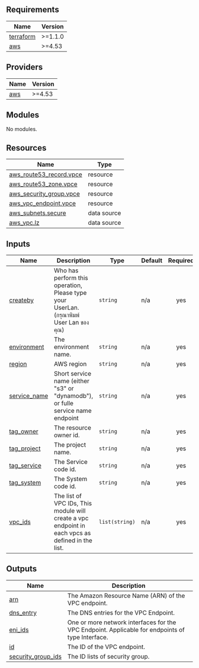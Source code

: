 <!-- BEGIN_TF_DOCS -->
## Requirements

| Name | Version |
|------|---------|
| <a name="requirement_terraform"></a> [terraform](#requirement\_terraform) | >=1.1.0 |
| <a name="requirement_aws"></a> [aws](#requirement\_aws) | >=4.53 |

## Providers

| Name | Version |
|------|---------|
| <a name="provider_aws"></a> [aws](#provider\_aws) | >=4.53 |

## Modules

No modules.

## Resources

| Name | Type |
|------|------|
| [aws_route53_record.vpce](https://registry.terraform.io/providers/hashicorp/aws/latest/docs/resources/route53_record) | resource |
| [aws_route53_zone.vpce](https://registry.terraform.io/providers/hashicorp/aws/latest/docs/resources/route53_zone) | resource |
| [aws_security_group.vpce](https://registry.terraform.io/providers/hashicorp/aws/latest/docs/resources/security_group) | resource |
| [aws_vpc_endpoint.vpce](https://registry.terraform.io/providers/hashicorp/aws/latest/docs/resources/vpc_endpoint) | resource |
| [aws_subnets.secure](https://registry.terraform.io/providers/hashicorp/aws/latest/docs/data-sources/subnets) | data source |
| [aws_vpc.lz](https://registry.terraform.io/providers/hashicorp/aws/latest/docs/data-sources/vpc) | data source |

## Inputs

| Name | Description | Type | Default | Required |
|------|-------------|------|---------|:--------:|
| <a name="input_createby"></a> [createby](#input\_createby) | Who has perform this operation, Please type your UserLan. (กรุณาพิมพ์ User Lan ของคุณ) | `string` | n/a | yes |
| <a name="input_environment"></a> [environment](#input\_environment) | The environment name. | `string` | n/a | yes |
| <a name="input_region"></a> [region](#input\_region) | AWS region | `string` | n/a | yes |
| <a name="input_service_name"></a> [service\_name](#input\_service\_name) | Short service name (either "s3" or "dynamodb"), or fulle service name endpoint | `string` | n/a | yes |
| <a name="input_tag_owner"></a> [tag\_owner](#input\_tag\_owner) | The resource owner id. | `string` | n/a | yes |
| <a name="input_tag_project"></a> [tag\_project](#input\_tag\_project) | The project name. | `string` | n/a | yes |
| <a name="input_tag_service"></a> [tag\_service](#input\_tag\_service) | The Service code id. | `string` | n/a | yes |
| <a name="input_tag_system"></a> [tag\_system](#input\_tag\_system) | The System code id. | `string` | n/a | yes |
| <a name="input_vpc_ids"></a> [vpc\_ids](#input\_vpc\_ids) | The list of VPC IDs, This module will create a vpc endpoint in each vpcs as defined in the list. | `list(string)` | n/a | yes |

## Outputs

| Name | Description |
|------|-------------|
| <a name="output_arn"></a> [arn](#output\_arn) | The Amazon Resource Name (ARN) of the VPC endpoint. |
| <a name="output_dns_entry"></a> [dns\_entry](#output\_dns\_entry) | The DNS entries for the VPC Endpoint. |
| <a name="output_eni_ids"></a> [eni\_ids](#output\_eni\_ids) | One or more network interfaces for the VPC Endpoint. Applicable for endpoints of type Interface. |
| <a name="output_id"></a> [id](#output\_id) | The ID of the VPC endpoint. |
| <a name="output_security_group_ids"></a> [security\_group\_ids](#output\_security\_group\_ids) | The ID lists of security group. |
<!-- END_TF_DOCS -->
